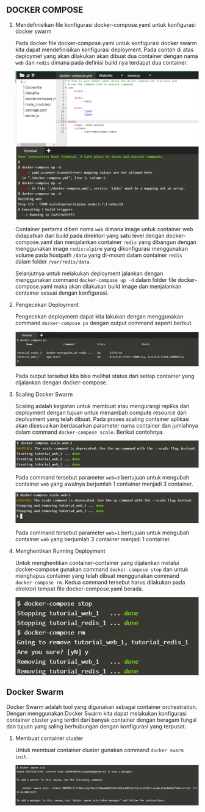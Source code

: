 ## DOCKER COMPOSE

1. Mendefinisikan file konfigurasi docker-compose.yaml untuk konfigurasi docker swarm

    Pada docker file docker-compose.yaml untuk konfigurasi docker swarm kita dapat mendefinisikan konfigurasi deployment. Pada contoh di atas deploymet yang akan dilakukan akan dibuat dua container dengan nama `web` dan `redis` dimana pada definisi build nya terdapat dua container. 
    
    ![01](images/step1.png)


    Container pertama diberi nama `web` dimana image untuk container web didapatkan dari build pada direktori yang satu level dengan docker-compose.yaml dan menjalankan container `redis` yang dibangun dengan menggunakan image `redis:alpine` yang dikonfigurasi menggunakan volume pada hostpath `/data` yang di-mount dalam container `redis` dalam folder `/var/redis/data`.

    Selanjutnya untuk melakukan deployment jalankan dengan menggunakan command `docker-compose up -d` dalam folder file docker-compose.yaml maka akan dilakukan build image dan menjalankan container sesuai dengan konfigurasi.

2. Pengecekan Deployment

    Pengecekan deployment dapat kita lakukan dengan menggunakan command `docker-compose ps` dengan output command seperti berikut.

    ![02](images/step2.png)

    Pada output tersebut kita bisa melihat status dari setiap container yang dijalankan dengan docker-compose.

3. Scaling Docker Swarm

    Scaling adalah kegiatan untuk membuat atau mengurangi replika dari deployment dengan tujuan untuk menambah compute resource dari deployment yang telah dibuat. Pada proses scaling container aplikasi akan disesuaikan berdasarkan parameter nama container dan jumlahnya dalam command `docker-compose scale`. Berikut contohnya.

    ![03](images/step3.png)

    Pada command tersebut parameter `web=3` bertujuan untuk mengubah container `web` yang awalnya berjumlah 1 container menjadi 3 container. 

    ![04](images/step4.png)

    Pada command tersebut parameter `web=1` bertujuan untuk mengubah container `web` yang berjumlah 3 container menjadi 1 container.

4. Menghentikan Running Deployment

    Untuk menghentikan container-container yang dijalankan melalui docker-compose gunakan command `docker-compose stop` dan untuk menghapus container yang telah dibuat menggunakan command `docker-compose rm`. Kedua command tersebut harus dilakukan pada direktori tempat file docker-compose.yaml berada.

    ![05](images/step5.png)

## Docker Swarm

Docker Swarm adalah tool yang digunakan sebagai container orchestration. Dengan menggunakan Docker Swarm kita dapat melakukan konfigurasi container cluster yang terdiri dari banyak container dengan beragam fungsi dan tujuan yang saling berhubungan  dengan konfigurasi yang terpusat.

1. Membuat container cluster

    Untuk membuat container cluster gunakan command `docker swarm init`.

    ![06](images/step6.png)

    